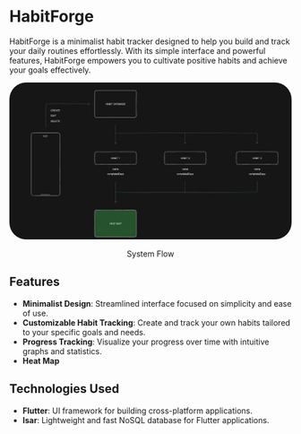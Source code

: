 # HabitForge

HabitForge is a minimalist habit tracker designed to help you build and track your daily routines effortlessly. With its simple interface and powerful features, HabitForge empowers you to cultivate positive habits and achieve your goals effectively.

<img src="flow.png" style="border-radius: 30px; ">
<p style="text-align: center">System Flow</p>

## Features

- **Minimalist Design**: Streamlined interface focused on simplicity and ease of use.
- **Customizable Habit Tracking**: Create and track your own habits tailored to your specific goals and needs.
- **Progress Tracking**: Visualize your progress over time with intuitive graphs and statistics.
- **Heat Map**

## Technologies Used

- **Flutter**: UI framework for building cross-platform applications.
- **Isar**: Lightweight and fast NoSQL database for Flutter applications.
